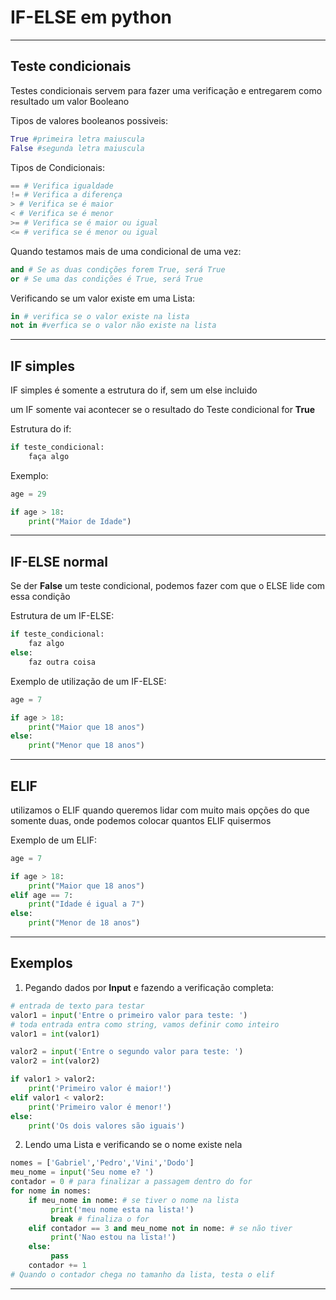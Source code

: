 # IF-ELSE em python

---

## Teste condicionais

Testes condicionais servem para fazer uma verificação e entregarem como resultado um valor Booleano

Tipos de valores booleanos possiveis:

```python
True #primeira letra maiuscula
False #segunda letra maiuscula
```

Tipos de Condicionais:

```python
== # Verifica igualdade
!= # Verifica a diferença
> # Verifica se é maior
< # Verifica se é menor
>= # Verifica se é maior ou igual
<= # verifica se é menor ou igual
```

Quando testamos mais de uma condicional de uma vez:

```python
and # Se as duas condições forem True, será True
or # Se uma das condições é True, será True
```

Verificando se um valor existe em uma Lista:

```python
in # verifica se o valor existe na lista
not in #verfica se o valor não existe na lista
```

---

## IF simples

IF simples é somente a estrutura do if, sem um else incluido

um IF somente vai acontecer se o resultado do Teste condicional for **True**

Estrutura do if:

```python
if teste_condicional:
    faça algo
```

Exemplo:

```python
age = 29

if age > 18:
    print("Maior de Idade")
```

---

## IF-ELSE normal

Se der **False** um teste condicional, podemos fazer com que o ELSE lide com essa condição

Estrutura de um IF-ELSE:

```python
if teste_condicional:
    faz algo
else:
    faz outra coisa
```

Exemplo de utilização de um IF-ELSE:

```python
age = 7

if age > 18:
    print("Maior que 18 anos")
else:
    print("Menor que 18 anos")
```

---

## ELIF

utilizamos o ELIF quando queremos lidar com muito mais opções do que somente duas, onde podemos colocar quantos ELIF quisermos

Exemplo de um ELIF:

```python
age = 7

if age > 18:
    print("Maior que 18 anos")
elif age == 7:
    print("Idade é igual a 7")
else: 
    print("Menor de 18 anos")
```

---

## Exemplos

1) Pegando dados por **Input** e fazendo a verificação completa:

```python
# entrada de texto para testar
valor1 = input('Entre o primeiro valor para teste: ')
# toda entrada entra como string, vamos definir como inteiro
valor1 = int(valor1)

valor2 = input('Entre o segundo valor para teste: ')
valor2 = int(valor2)

if valor1 > valor2:
    print('Primeiro valor é maior!')
elif valor1 < valor2:
    print('Primeiro valor é menor!')
else:
    print('Os dois valores são iguais')
```

2) Lendo uma Lista e verificando se o nome existe nela

```python
nomes = ['Gabriel','Pedro','Vini','Dodo']
meu_nome = input('Seu nome e? ')
contador = 0 # para finalizar a passagem dentro do for
for nome in nomes:
    if meu_nome in nome: # se tiver o nome na lista
         print('meu nome esta na lista!')
         break # finaliza o for
    elif contador == 3 and meu_nome not in nome: # se não tiver
         print('Nao estou na lista!')
    else:
         pass
    contador += 1
# Quando o contador chega no tamanho da lista, testa o elif
```
---


